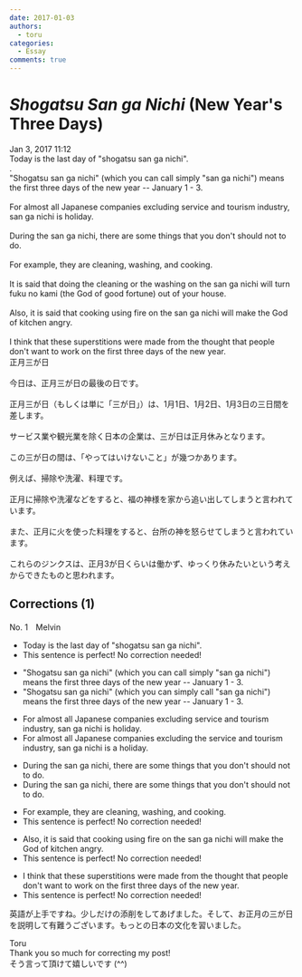 ```yaml
---
date: 2017-01-03
authors:
  - toru
categories:
  - Essay
comments: true
---
```


# <strong><em>Shogatsu San ga Nichi</strong></em> (New Year's Three Days)
<div class="date">Jan 3, 2017 11:12</div>
<div id="post"><div id="body_show_ori">
Today is the last day of "shogatsu san ga nichi".<br/>.<br/>"Shogatsu san ga nichi" (which you can call simply "san ga nichi") means the first three days of the new year -- January 1 - 3.<br/><br/>For almost all Japanese companies excluding service and tourism industry, san ga nichi is holiday.<br/><br/>During the san ga nichi, there are some things that you don't should not to do.<br/><br/>For example, they are cleaning, washing, and cooking.<br/><br/>It is said that doing the cleaning or the washing on the san ga nichi will turn fuku no kami (the God of good fortune) out of your house.<br/><br/>Also, it is said that cooking using fire on the san ga nichi will make the God of kitchen angry.<br/><br/>I think that these superstitions were made from the thought that people don't want to work on the first three days of the new year.
</div></div>

<!-- more -->

<div id="post_ja"><div id="body_show_mo">
正月三が日<br/><br/>今日は、正月三が日の最後の日です。<br/><br/>正月三が日（もしくは単に「三が日」）は、1月1日、1月2日、1月3日の三日間を差します。<br/><br/>サービス業や観光業を除く日本の企業は、三が日は正月休みとなります。<br/><br/>この三が日の間は、「やってはいけないこと」が幾つかあります。<br/><br/>例えば、掃除や洗濯、料理です。<br/><br/>正月に掃除や洗濯などをすると、福の神様を家から追い出してしまうと言われています。<br/><br/>また、正月に火を使った料理をすると、台所の神を怒らせてしまうと言われています。<br/><br/>これらのジンクスは、正月3が日くらいは働かず、ゆっくり休みたいという考えからできたものと思われます。
</div></div>

## Corrections (1)
<div id="block"><div class="first_name"> No. 1　<span class="just_name">Melvin</span></div><div id="block2">
<ul class="correction_field">
<li class="incorrect">Today is the last day of "shogatsu san ga nichi".</li>
<li class="corrected perfect">This sentence is perfect! No correction needed!</li>
</ul>
<ul class="correction_field">
<li class="incorrect">"Shogatsu san ga nichi" (which you can call simply "san ga nichi") means the first three days of the new year -- January 1 - 3.</li>
<li class="corrected correct">
"Shogatsu san ga nichi" (which you can <span class="f_red">simply call</span> "san ga nichi") means the first three days of the new year -- January 1 - 3.
</li>
</ul>
<ul class="correction_field">
<li class="incorrect">For almost all Japanese companies excluding service and tourism industry, san ga nichi is holiday.</li>
<li class="corrected correct">
For almost all Japanese companies excluding <span class="f_blue">the</span> service and tourism industry, san ga nichi is <span class="f_blue">a</span> holiday.
</li>
</ul>
<ul class="correction_field">
<li class="incorrect">During the san ga nichi, there are some things that you don't should not to do.</li>
<li class="corrected correct">
During the san ga nichi, there are some things that you <span class="sline">don't</span> should not to do.
</li>
</ul>
<ul class="correction_field">
<li class="incorrect">For example, they are cleaning, washing, and cooking.</li>
<li class="corrected perfect">This sentence is perfect! No correction needed!</li>
</ul>
<ul class="correction_field">
<li class="incorrect">Also, it is said that cooking using fire on the san ga nichi will make the God of kitchen angry.</li>
<li class="corrected perfect">This sentence is perfect! No correction needed!</li>
</ul>
<ul class="correction_field">
<li class="incorrect">I think that these superstitions were made from the thought that people don't want to work on the first three days of the new year.</li>
<li class="corrected perfect">This sentence is perfect! No correction needed!</li>
</ul>
<p class="comment_small">
 英語が上手ですね。少しだけの添削をしてあげました。そして、お正月の三が日を説明して有難うございます。もっとの日本の文化を習いました。
</p>

</div><div class="name"><span class="just_name">Toru</span><br>
Thank you so much for correcting my post!<br/>そう言って頂けて嬉しいです (^^)
</div>
</div>
